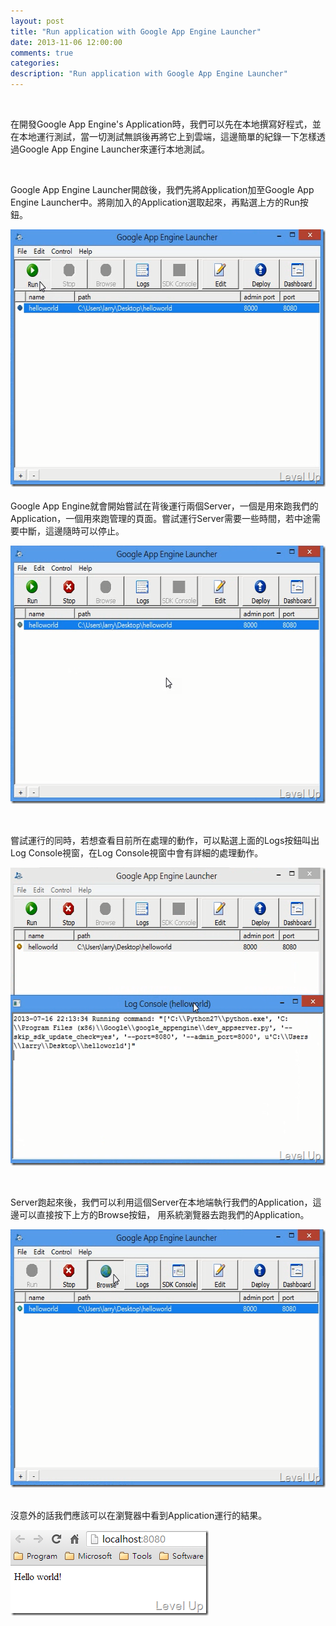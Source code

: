 ```yaml
---
layout: post
title: "Run application with Google App Engine Launcher"
date: 2013-11-06 12:00:00
comments: true
categories: 
description: "Run application with Google App Engine Launcher"
---
```

<p>
	 </p>
<p>
	在開發Google App Engine's Application時，我們可以先在本地撰寫好程式，並在本地運行測試，當一切測試無誤後再將它上到雲端，這邊簡單的紀錄一下怎樣透過Google App Engine Launcher來運行本地測試。</p>
<p>
	 </p>
<p>
	Google App Engine Launcher開啟後，我們先將Application加至Google App Engine Launcher中。將剛加入的Application選取起來，再點選上方的Run按鈕。</p>
<div>
	<img alt="image" border="0" height="412" src="\images\posts\17813c87-3321-4d8e-be7b-eb3f15122c24\image_thumb.png" style="border-top: 0px; border-right: 0px; border-bottom: 0px; border-left: 0px" width="578" /></div>
<div>
	 </div>
<div>
	Google App Engine就會開始嘗試在背後運行兩個Server，一個是用來跑我們的Application，一個用來跑管理的頁面。嘗試運行Server需要一些時間，若中途需要中斷，這邊隨時可以停止。</div>
<p>
	<img alt="image" border="0" height="413" src="\images\posts\17813c87-3321-4d8e-be7b-eb3f15122c24\image_thumb_1.png" style="border-top: 0px; border-right: 0px; border-bottom: 0px; border-left: 0px" width="579" /></p>
<p>
	 </p>
<p>
	嘗試運行的同時，若想查看目前所在處理的動作，可以點選上面的Logs按鈕叫出Log Console視窗，在Log Console視窗中會有詳細的處理動作。</p>
<p>
	<img alt="image" border="0" height="477" src="\images\posts\17813c87-3321-4d8e-be7b-eb3f15122c24\image_thumb_2.png" style="border-top: 0px; border-right: 0px; border-bottom: 0px; border-left: 0px" width="578" /></p>
<p>
	 </p>
<p>
	Server跑起來後，我們可以利用這個Server在本地端執行我們的Application，這邊可以直接按下上方的Browse按鈕， 用系統瀏覽器去跑我們的Application。</p>
<div>
	<img alt="image" border="0" height="413" src="\images\posts\17813c87-3321-4d8e-be7b-eb3f15122c24\image_thumb_3.png" style="border-top: 0px; border-right: 0px; border-bottom: 0px; border-left: 0px" width="580" /></div>
<div>
	 </div>
<p>
	沒意外的話我們應該可以在瀏覽器中看到Application運行的結果。</p>
<div>
	<img alt="image" border="0" height="137" src="\images\posts\17813c87-3321-4d8e-be7b-eb3f15122c24\image_thumb_4.png" style="border-top: 0px; border-right: 0px; border-bottom: 0px; border-left: 0px" width="317" /></div>
